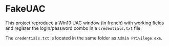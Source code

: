 # FakeUAC

This project reproduce a Win10 UAC window (in french) with working fields and register the login/password combo in a `credentials.txt` file.

The `credentials.txt` is located in the same folder as `Admin Privilege.exe`.